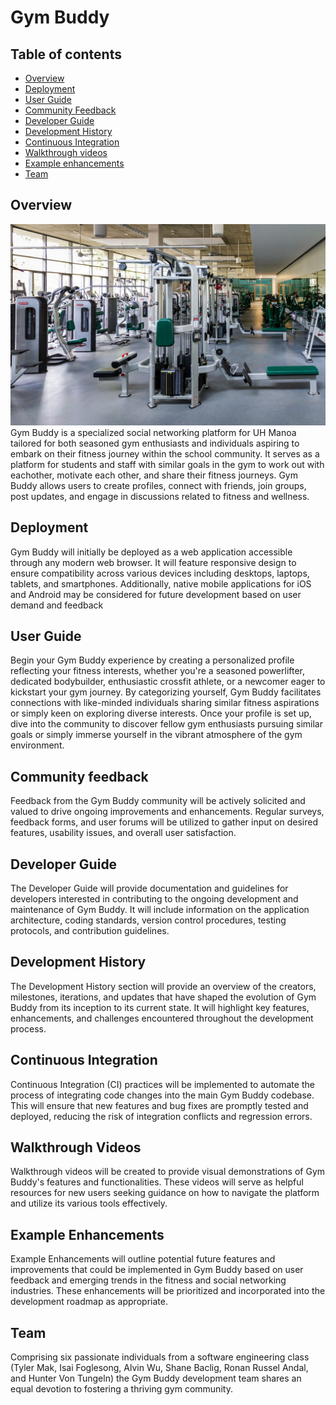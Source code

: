 # Gym Buddy

## Table of contents

* [Overview](#overview)
* [Deployment](#deployment)
* [User Guide](#user-guide)
* [Community Feedback](#community-feedback)
* [Developer Guide](#developer-guide)
* [Development History](#development-history)
* [Continuous Integration](#continuous-integration)
* [Walkthrough videos](#walkthrough-videos)
* [Example enhancements](#example-enhancements)
* [Team](#team)

## Overview

<img src="Contracts/rec-center.jpg">
Gym Buddy is a specialized social networking platform for UH Manoa tailored for both seasoned gym enthusiasts and individuals aspiring to embark on their fitness journey within the school community. It serves as a platform for students and staff with similar goals in the gym to work out with eachother, motivate each other, and share their fitness journeys. Gym Buddy allows users to create profiles, connect with friends, join groups, post updates, and engage in discussions related to fitness and wellness.

## Deployment

Gym Buddy will initially be deployed as a web application accessible through any modern web browser. It will feature responsive design to ensure compatibility across various devices including desktops, laptops, tablets, and smartphones. Additionally, native mobile applications for iOS and Android may be considered for future development based on user demand and feedback

## User Guide

Begin your Gym Buddy experience by creating a personalized profile reflecting your fitness interests, whether you're a seasoned powerlifter, dedicated bodybuilder, enthusiastic crossfit athlete, or a newcomer eager to kickstart your gym journey. By categorizing yourself, Gym Buddy facilitates connections with like-minded individuals sharing similar fitness aspirations or simply keen on exploring diverse interests. Once your profile is set up, dive into the community to discover fellow gym enthusiasts pursuing similar goals or simply immerse yourself in the vibrant atmosphere of the gym environment.

## Community feedback

Feedback from the Gym Buddy community will be actively solicited and valued to drive ongoing improvements and enhancements. Regular surveys, feedback forms, and user forums will be utilized to gather input on desired features, usability issues, and overall user satisfaction.

## Developer Guide
The Developer Guide will provide documentation and guidelines for developers interested in contributing to the ongoing development and maintenance of Gym Buddy. It will include information on the application architecture, coding standards, version control procedures, testing protocols, and contribution guidelines.

## Development History
The Development History section will provide an overview of the creators, milestones, iterations, and updates that have shaped the evolution of Gym Buddy from its inception to its current state. It will highlight key features, enhancements, and challenges encountered throughout the development process.

## Continuous Integration
Continuous Integration (CI) practices will be implemented to automate the process of integrating code changes into the main Gym Buddy codebase. This will ensure that new features and bug fixes are promptly tested and deployed, reducing the risk of integration conflicts and regression errors.

## Walkthrough Videos
Walkthrough videos will be created to provide visual demonstrations of Gym Buddy's features and functionalities. These videos will serve as helpful resources for new users seeking guidance on how to navigate the platform and utilize its various tools effectively.

## Example Enhancements
Example Enhancements will outline potential future features and improvements that could be implemented in Gym Buddy based on user feedback and emerging trends in the fitness and social networking industries. These enhancements will be prioritized and incorporated into the development roadmap as appropriate.

## Team
Comprising six passionate individuals from a software engineering class (Tyler Mak, Isai Foglesong, Alvin Wu, Shane Baclig, Ronan Russel Andal, and Hunter Von Tungeln) the Gym Buddy development team shares an equal devotion to fostering a thriving gym community.
